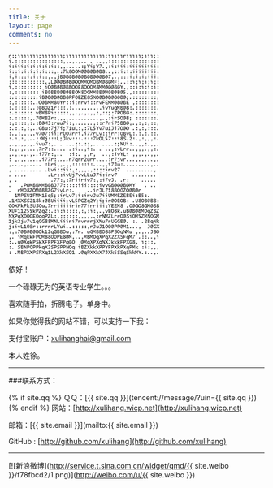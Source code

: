 ```yaml
---
title: 关于
layout: page
comments: no
---
```



![](https://github.com/xulihang/xulihang.github.io/raw/master/album/me.gif)

侬好！

一个碌碌无为的英语专业学生。。。

喜欢随手拍，折腾电子。单身中。

如果你觉得我的网站不错，可以支持一下我：

支付宝账户：xulihanghai@gmail.com

本人姓徐。

----

###联系方式：

{% if site.qq %}
ＱＱ：[{{ site.qq }}](tencent://message/?uin={{ site.qq }})
{% endif %}
网站：[http://xulihang.wicp.net](http://xulihang.wicp.net)

邮箱：[{{ site.email }}](mailto:{{ site.email }})

GitHub : [http://github.com/xulihang](http://github.com/xulihang)

----


[![新浪微博](http://service.t.sina.com.cn/widget/qmd/{{ site.weibo }}/f78fbcd2/1.png)](http://weibo.com/u/{{ site.weibo }})
